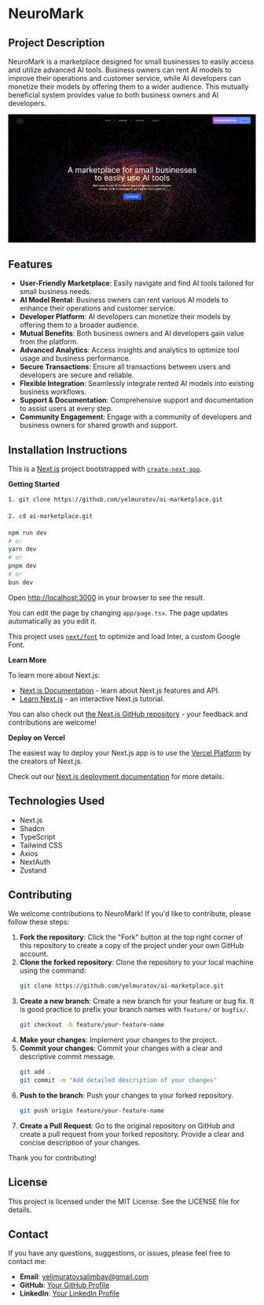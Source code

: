 # NeuroMark

## Project Description

NeuroMark is a marketplace designed for small businesses to easily access and utilize advanced AI tools. Business owners can rent AI models to improve their operations and customer service, while AI developers can monetize their models by offering them to a wider audience. This mutually beneficial system provides value to both business owners and AI developers.

![Homepage](https://github.com/yelmuratov/Ai-Marketplace/blob/main/Screenshot%202024-07-06%20200508.png)

## Features

- **User-Friendly Marketplace**: Easily navigate and find AI tools tailored for small business needs.
- **AI Model Rental**: Business owners can rent various AI models to enhance their operations and customer service.
- **Developer Platform**: AI developers can monetize their models by offering them to a broader audience.
- **Mutual Benefits**: Both business owners and AI developers gain value from the platform.
- **Advanced Analytics**: Access insights and analytics to optimize tool usage and business performance.
- **Secure Transactions**: Ensure all transactions between users and developers are secure and reliable.
- **Flexible Integration**: Seamlessly integrate rented AI models into existing business workflows.
- **Support & Documentation**: Comprehensive support and documentation to assist users at every step.
- **Community Engagement**: Engage with a community of developers and business owners for shared growth and support.

## Installation Instructions

This is a [Next.js](https://nextjs.org/) project bootstrapped with [`create-next-app`](https://github.com/vercel/next.js/tree/canary/packages/create-next-app).

**Getting Started**

```bash
1. git clone https://github.com/yelmuratov/ai-marketplace.git

2. cd ai-marketplace.git

npm run dev
# or
yarn dev
# or
pnpm dev
# or
bun dev
```

Open [http://localhost:3000](http://localhost:3000/) in your browser to see the result.

You can edit the page by changing `app/page.tsx`. The page updates automatically as you edit it.

This project uses [`next/font`](https://nextjs.org/docs/basic-features/font-optimization) to optimize and load Inter, a custom Google Font.

**Learn More**

To learn more about Next.js:

- [Next.js Documentation](https://nextjs.org/docs) - learn about Next.js features and API.
- [Learn Next.js](https://nextjs.org/learn) - an interactive Next.js tutorial.

You can also check out [the Next.js GitHub repository](https://github.com/vercel/next.js/) - your feedback and contributions are welcome!

**Deploy on Vercel**

The easiest way to deploy your Next.js app is to use the [Vercel Platform](https://vercel.com/new?utm_medium=default-template&filter=next.js&utm_source=create-next-app&utm_campaign=create-next-app-readme) by the creators of Next.js.

Check out our [Next.js deployment documentation](https://nextjs.org/docs/deployment) for more details.

## Technologies Used

- Next.js
- Shadcn
- TypeScript
- Tailwind CSS
- Axios
- NextAuth
- Zustand

## Contributing

We welcome contributions to NeuroMark! If you'd like to contribute, please follow these steps:

1. **Fork the repository**: Click the "Fork" button at the top right corner of this repository to create a copy of the project under your own GitHub account.
2. **Clone the forked repository**: Clone the repository to your local machine using the command:
    ```bash
    git clone https://github.com/yelmuratov/ai-marketplace.git
    ```
3. **Create a new branch**: Create a new branch for your feature or bug fix. It is good practice to prefix your branch names with `feature/` or `bugfix/`.
    ```bash
    git checkout -b feature/your-feature-name
    ```
4. **Make your changes**: Implement your changes to the project.
5. **Commit your changes**: Commit your changes with a clear and descriptive commit message.
    ```bash
    git add .
    git commit -m "Add detailed description of your changes"
    ```
6. **Push to the branch**: Push your changes to your forked repository.
    ```bash
    git push origin feature/your-feature-name
    ```
7. **Create a Pull Request**: Go to the original repository on GitHub and create a pull request from your forked repository. Provide a clear and concise description of your changes.

Thank you for contributing!

## License
This project is licensed under the MIT License. See the LICENSE file for details.

## Contact

If you have any questions, suggestions, or issues, please feel free to contact me:

- **Email**: [yelimuratovsalimbay@gmail.com](mailto:yelimuratovsalimbay@gmail.com)
- **GitHub**: [Your GitHub Profile](https://github.com/yelmuratov)
- **LinkedIn**: [Your LinkedIn Profile](https://www.linkedin.com/in/salimbayelmuratov/)



